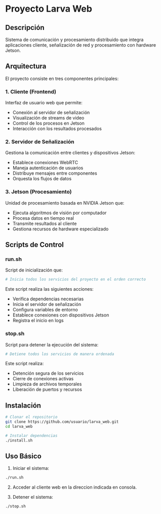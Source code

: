 # Proyecto Larva Web

## Descripción
Sistema de comunicación y procesamiento distribuido que integra aplicaciones cliente, señalización de red y procesamiento con hardware Jetson.

## Arquitectura

El proyecto consiste en tres componentes principales:

### 1. Cliente (Frontend)
Interfaz de usuario web que permite:
- Conexión al servidor de señalización
- Visualización de streams de video
- Control de los procesos en Jetson
- Interacción con los resultados procesados

### 2. Servidor de Señalización
Gestiona la comunicación entre clientes y dispositivos Jetson:
- Establece conexiones WebRTC
- Maneja autenticación de usuarios
- Distribuye mensajes entre componentes
- Orquesta los flujos de datos

### 3. Jetson (Procesamiento)
Unidad de procesamiento basada en NVIDIA Jetson que:
- Ejecuta algoritmos de visión por computador
- Procesa datos en tiempo real
- Transmite resultados al cliente
- Gestiona recursos de hardware especializado

## Scripts de Control

### run.sh
Script de inicialización que:
```bash
# Inicia todos los servicios del proyecto en el orden correcto
```

Este script realiza las siguientes acciones:
- Verifica dependencias necesarias
- Inicia el servidor de señalización
- Configura variables de entorno
- Establece conexiones con dispositivos Jetson
- Registra el inicio en logs

### stop.sh
Script para detener la ejecución del sistema:
```bash
# Detiene todos los servicios de manera ordenada
```

Este script realiza:
- Detención segura de los servicios
- Cierre de conexiones activas
- Limpieza de archivos temporales
- Liberación de puertos y recursos

## Instalación

```bash
# Clonar el repositorio
git clone https://github.com/usuario/larva_web.git
cd larva_web

# Instalar dependencias
./install.sh
```

## Uso Básico

1. Iniciar el sistema:
```bash
./run.sh
```

2. Acceder al cliente web en la direccion indicada en consola.

3. Detener el sistema:
```bash
./stop.sh
```